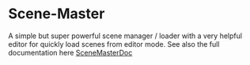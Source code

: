 # Scene-Master
A simple but super powerful scene manager / loader with a very helpful editor for quickly load scenes from editor mode.
See also the full documentation here [SceneMasterDoc](/SceneMasterDoc.md)
